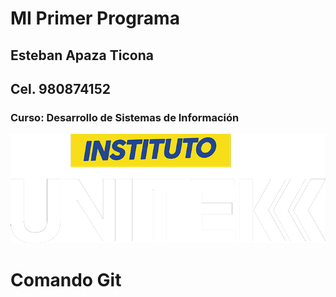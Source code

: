 # MI Primer Programa
## Esteban Apaza Ticona
## Cel. 980874152
### Curso: Desarrollo de Sistemas de Información
![Instituto UNITEK](logounitek.png)

# Comando Git
